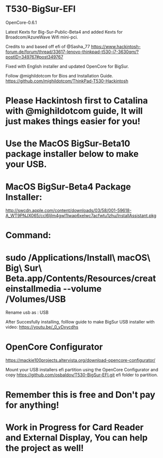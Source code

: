# T530-BigSur-EFI
OpenCore-0.6.1 

Latest Kexts for Big-Sur-Public-Beta4 and added Kexts for Broadcom/AzureWave Wifi mini-pci.

Credits to and based off efi of @Sasha_77 https://www.hackintosh-forum.de/forum/thread/33617-lenovo-thinkpad-t530-i7-3630qm/?postID=349767#post349767

Fixed with English installer and updated OpenCore for BigSur.

Follow @mighildotcom for Bios and Installation Guide. https://github.com/mighildotcom/ThinkPad-T530-Hackintosh

# Please Hackintosh first to Catalina with @mighildotcom guide, It will just makes things easier for you!


# Use the MacOS BigSur-Beta10 package installer below to make your USB.


# MacOS BigSur-Beta4 Package Installer: 
http://swcdn.apple.com/content/downloads/03/58/001-59618-A_WT9PNJX065/ccl6ljlm4gwl1lwap6xelwc7acfwtu1zhu/InstallAssistant.pkg

# Command:

# sudo /Applications/Install\ macOS\ Big\ Sur\ Beta.app/Contents/Resources/createinstallmedia --volume /Volumes/USB 
Rename usb as : USB

After Succesfully installing, folllow guide to make BigSur USB installer with video: https://youtu.be/_0_vDxycdhs


# OpenCore Configurator
https://mackie100projects.altervista.org/download-opencore-configurator/

Mount your USB installers efi partition using the OpenCore Configurator and copy https://github.com/osbaldov/T530-BigSur-EFI.git  efi folder to partition.



# Remember this is free and Don't pay for anything!

# Work in Progress for Card Reader and External Display, You can help the project as well!
